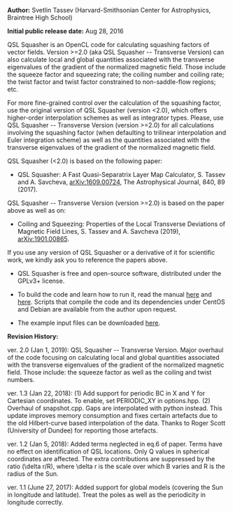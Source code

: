 **Author:** Svetlin Tassev (Harvard-Smithsonian Center for Astrophysics, Braintree High School)

**Initial public release date:** Aug 28, 2016

QSL Squasher is an OpenCL code for calculating squashing factors of vector fields.
Version >=2.0 (aka QSL Squasher -- Transverse Version) can also calculate local and global quantities associated with the transverse eigenvalues of the gradient of the normalized magnetic field. Those include the squeeze factor and squeezing rate; the coiling number and coiling rate; the twist factor and twist factor constrained to non-saddle-flow regions; etc.

For more fine-grained control over the calculation of the squashing factor, use the original version of QSL Squasher (version <2.0), which offers higher-order interpolation schemes as well as integrator types. Please, use QSL Squasher -- Transverse Version (version >=2.0) for all calculations involving the squashing factor (when defaulting to trilinear interpolation and Euler integration scheme) as well as the quantities associated with the transverse eigenvalues of the gradient of the normalized magnetic field.

QSL Squasher (<2.0) is based on the following paper:

* QSL Squasher: A Fast Quasi-Separatrix Layer Map Calculator, S. Tassev and A. Savcheva, [arXiv:1609.00724](https://arxiv.org/abs/1609.00724), The Astrophysical Journal, 840, 89 (2017).

QSL Squasher -- Transverse Version (version >=2.0) is based on the paper above as well as on:

* Coiling and Squeezing: Properties of the Local Transverse Deviations of Magnetic Field Lines, S. Tassev and A. Savcheva (2019), [arXiv:1901.00865](https://arxiv.org/abs/1901.00865).

If you use any version of QSL Squasher or a derivative of it for scientific work, we 
kindly ask you to reference the papers above.

* QSL Squasher is free and open-source software, distributed under the GPLv3+ license.

* To build the code and learn how to run it, read the manual [here](https://bitbucket.org/tassev/qsl_squasher/downloads/QSLSquasher.pdf) and [here](https://bitbucket.org/tassev/qsl_squasher/downloads/QSLSquasherTrans.pdf). Scripts that compile the code and its dependencies under CentOS and Debian are available from the author upon request.

* The example input files can be downloaded [here](https://bitbucket.org/tassev/qsl_squasher/downloads/cartesian_demo.tar.xz).

**Revision History:**

ver. 2.0 (Jan 1, 2019): QSL Squasher -- Transverse Version. Major overhaul of the code focusing on calculating local and global quantities associated with the transverse eigenvalues of the gradient of the normalized magnetic field. Those include: the squeeze factor as well as the coiling and twist numbers.

ver. 1.3 (Jan 22, 2018): 
	(1) Add support for periodic BC in X and Y for Cartesian coordinates. To enable, set PERIODIC_XY in options.hpp. 
	(2) Overhaul of snapshot.cpp. Gaps are interpolated with python instead. This update improves memory consumption and fixes certain artefacts due to the old Hilbert-curve based interpolation of the data. Thanks to Roger Scott (University of Dundee) for reporting those artefacts.

ver. 1.2 (Jan 5, 2018): Added terms neglected in eq.6 of paper. Terms have no effect on identification of QSL locations. Only Q values in spherical coordinates are affected. The extra contributions are suppressed by the ratio (\delta r/R), where \delta r is the scale over which B varies and R is the radius of the Sun. 

ver. 1.1 (June 27, 2017): Added support for global models (covering the Sun in longitude and latitude). Treat the poles as well as the periodicity in longitude correctly.
